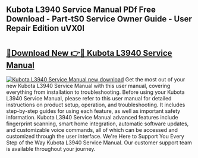 ## Kubota L3940 Service Manual PDf Free Download - Part-tS0 Service Owner Guide - User Repair Edition uVX0l

# <h2><a href="http://bc8896.oget.top/?id=Kubota+L3940+Service+Manual">🔗Download New 👉🔴 Kubota L3940 Service Manual</a></h2>

[![Kubota L3940 Service Manual new download](https://i.imgur.com/5g1atiW.png)](http://bc8896.oget.top/?id=Kubota+L3940+Service+Manual)
Get the most out of your new Kubota L3940 Service Manual with this user manual, covering everything from installation to troubleshooting. Before using your Kubota L3940 Service Manual, please refer to this user manual for detailed instructions on product setup, operation, and troubleshooting. It includes step-by-step guides for using each feature, as well as important safety information. Kubota L3940 Service Manual advanced features include fingerprint scanning, smart home integration, automatic software updates, and customizable voice commands, all of which can be accessed and customized through the user interface. We're Here to Support You Every Step of the Way Kubota L3940 Service Manual. Our customer support team is available throughout your journey.
